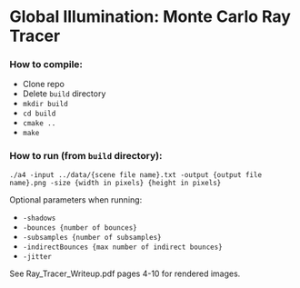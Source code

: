 # Global Illumination: Monte Carlo Ray Tracer

### How to compile:
* Clone repo
* Delete `build` directory
* `mkdir build`
* `cd build`
* `cmake ..`
* `make`

### How to run (from `build` directory):

`./a4 -input ../data/{scene file name}.txt -output {output file name}.png -size {width in pixels} {height in pixels}`

Optional parameters when running:
* `-shadows`
* `-bounces {number of bounces}`
* `-subsamples {number of subsamples}`
* `-indirectBounces {max number of indirect bounces}`
* `-jitter`

See Ray_Tracer_Writeup.pdf pages 4-10 for rendered images.
